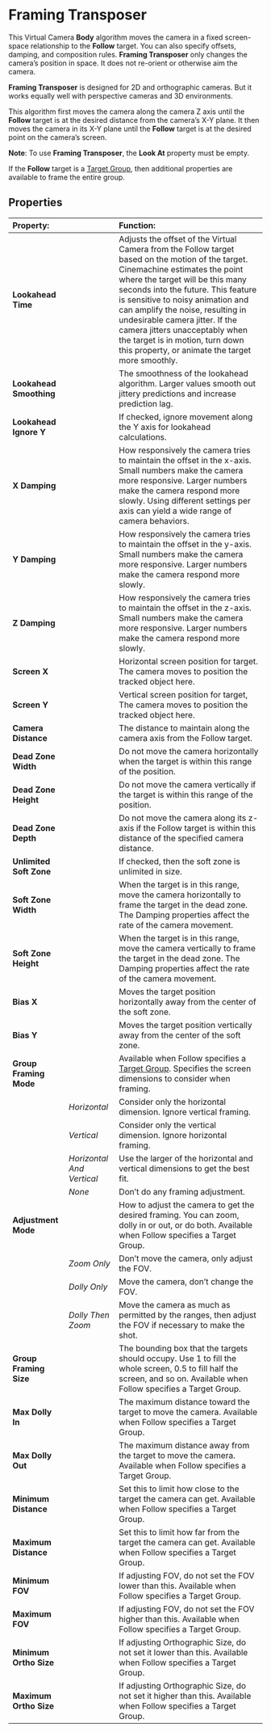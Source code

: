 # Framing Transposer

This Virtual Camera __Body__ algorithm moves the camera in a fixed screen-space relationship to the __Follow__ target. You can also specify offsets, damping, and composition rules. __Framing Transposer__ only changes the camera’s position in space. It does not re-orient or otherwise aim the camera.

__Framing Transposer__ is designed for 2D and orthographic cameras. But it works equally well with perspective cameras and 3D environments.

This algorithm first moves the camera along the camera Z axis until the __Follow__ target is at the desired distance from the camera’s X-Y plane. It then moves the camera in its X-Y plane until the __Follow__ target is at the desired point on the camera’s screen.

**Note**: To use __Framing Transposer__, the __Look At__ property must be empty.

If the __Follow__ target is a [Target Group](CinemachineTargetGroup.html), then additional properties are available to frame the entire group.

## Properties

| **Property:** || **Function:** |
|:---|:---|:---|
| __Lookahead Time__ || Adjusts the offset of the Virtual Camera from the Follow target based on the motion of the target. Cinemachine estimates the point where the target will be this many seconds into the future. This feature is sensitive to noisy animation and can amplify the noise, resulting in undesirable camera jitter. If the camera jitters unacceptably when the target is in motion, turn down this property, or animate the target more smoothly. |
| __Lookahead Smoothing__ || The smoothness of the lookahead algorithm. Larger values smooth out jittery predictions and increase prediction lag. |
| __Lookahead Ignore Y__ || If checked, ignore movement along the Y axis for lookahead calculations. |
| __X Damping__ || How responsively the camera tries to maintain the offset in the x-axis. Small numbers make the camera more responsive. Larger numbers make the camera respond more slowly.  Using different settings per axis can yield a wide range of camera behaviors. |
| __Y Damping__ || How responsively the camera tries to maintain the offset in the y-axis. Small numbers make the camera more responsive. Larger numbers make the camera respond more slowly.   |
| __Z Damping__ || How responsively the camera tries to maintain the offset in the z-axis. Small numbers make the camera more responsive. Larger numbers make the camera respond more slowly.   |
| __Screen X__ || Horizontal screen position for target. The camera moves to position the tracked object here. |
| __Screen Y__ || Vertical screen position for target, The camera moves to position the tracked object here. |
| __Camera Distance__ || The distance to maintain along the camera axis from the Follow target. |
| __Dead Zone Width__ || Do not move the camera horizontally when the target is within this range of the position. |
| __Dead Zone Height__ || Do not move the camera vertically if the target is within this range of the position. |
| __Dead Zone Depth__ || Do not move the camera along its z-axis if the Follow target is within this distance of the specified camera distance. |
| __Unlimited Soft Zone__ || If checked, then the soft zone is unlimited in size. |
| __Soft Zone Width__ || When the target is in this range, move the camera horizontally to frame the target in the dead zone. The Damping properties affect the rate of the camera movement.  |
| __Soft Zone Height__ || When the target is in this range, move the camera vertically to frame the target in the dead zone. The Damping properties affect the rate of the camera movement.  |
| __Bias X__ || Moves the target position horizontally away from the center of the soft zone. |
| __Bias Y__ || Moves the target position vertically away from the center of the soft zone. |
| __Group Framing Mode__ || Available when Follow specifies a [Target Group](CinemachineTargetGroup.html). Specifies the screen dimensions to consider when framing.  |
| | _Horizontal_ | Consider only the horizontal dimension. Ignore vertical framing. |
| | _Vertical_ | Consider only the vertical dimension. Ignore horizontal framing. |
| | _Horizontal And Vertical_ | Use the larger of the horizontal and vertical dimensions to get the best fit. |
| | _None_ | Don’t do any framing adjustment. |
| __Adjustment Mode__ || How to adjust the camera to get the desired framing. You can zoom, dolly in or out, or do both. Available when Follow specifies a Target Group.  |
| | _Zoom Only_ | Don’t move the camera, only adjust the FOV. |
| | _Dolly Only_ | Move the camera, don’t change the FOV. |
| | _Dolly Then Zoom_ | Move the camera as much as permitted by the ranges, then adjust the FOV if necessary to make the shot. |
| __Group Framing Size__ || The bounding box that the targets should occupy. Use 1 to fill the whole screen, 0.5 to fill half the screen, and so on. Available when Follow specifies a Target Group.  |
| __Max Dolly In__ || The maximum distance toward the target to move the camera. Available when Follow specifies a Target Group.  |
| __Max Dolly Out__ || The maximum distance away from the target to move the camera. Available when Follow specifies a Target Group.  |
| __Minimum Distance__ || Set this to limit how close to the target the camera can get. Available when Follow specifies a Target Group.  |
| __Maximum Distance__ || Set this to limit how far from the target the camera can get. Available when Follow specifies a Target Group.  |
| __Minimum FOV__ || If adjusting FOV, do not set the FOV lower than this. Available when Follow specifies a Target Group.  |
| __Maximum FOV__ || If adjusting FOV, do not set the FOV higher than this. Available when Follow specifies a Target Group.  |
| __Minimum Ortho Size__ || If adjusting Orthographic Size, do not set it lower than this. Available when Follow specifies a Target Group.  |
| __Maximum Ortho Size__ || If adjusting Orthographic Size, do not set it higher than this. Available when Follow specifies a Target Group. |



